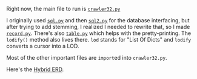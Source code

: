 Right now, the main file to run is [`crawler32.py`](/crawler32.py)

I originally used [`sql.py`](/sql.py) and then [`sql2.py`](/sql2.py) for the database interfacing, but after trying to add stemming, I realized I needed to rewrite that, so I made [`record.py`](/record.py).  There's also [`table.py`](/table.py) which helps with the pretty-printing.  The `lodify()` method also lives there.  `lod` stands for "List Of Dicts" and `lodify` converts a cursor into a LOD.  

Most of the other important files are `import`ed into `crawler32.py`.

Here's the [Hybrid ERD](https://app.diagrams.net/#HWolfElkan%2FLMC-20FC-CSC3683-WebCrawler%2Fmaster%2Fherd.drawio).
